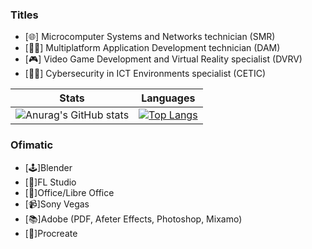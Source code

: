 ### Titles
- [🌐] Microcomputer Systems and Networks technician (SMR)
- [👨‍💻] Multiplatform Application Development technician (DAM)
- [🎮] Video Game Development and Virtual Reality specialist (DVRV)
- [🕵️‍♂️] Cybersecurity in ICT Environments specialist (CETIC)

|Stats|Languages|
| --- | --- |
|![Anurag's GitHub stats](https://github-readme-stats.vercel.app/api?username=DevEzro&show_icons=true&theme=cobalt)|[![Top Langs](https://github-readme-stats.vercel.app/api/top-langs/?username=DevEzro&layout=compact&count_private=true&theme=radical)](https://github.com/anuraghazra/github-readme-stats)|




### Ofimatic
- [🕹]Blender
- [🎵]FL Studio
- [📄]Office/Libre Office
- [📹]Sony Vegas
- [📚]Adobe (PDF, Afeter Effects, Photoshop, Mixamo)
- [🎨]Procreate
<!--
**DevEzro/DevEzro** is a ✨ _special_ ✨ repository because its `README.md` (this file) appears on your GitHub profile.

Here are some ideas to get you started:

- 🔭 I’m currently working on ...
- 🌱 I’m currently learning ...
- 👯 I’m looking to collaborate on ...
- 🤔 I’m looking for help with ...
- 💬 Ask me about ...
- 📫 How to reach me: ...
- 😄 Pronouns: ...
- ⚡ Fun fact: ...
-->
